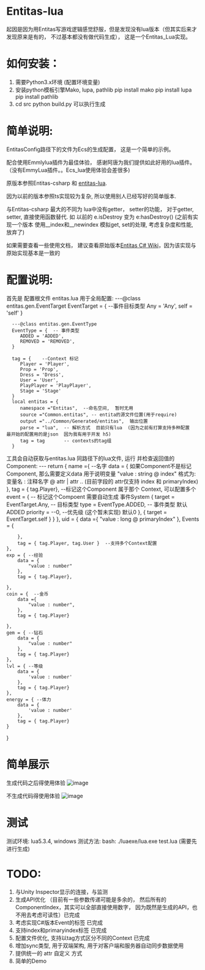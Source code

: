 # Entitas-lua
起因是因为用Entitas写游戏逻辑感觉舒服，但是发现没有lua版本（但其实后来才发现原来是有的， 不过基本都没有做代码生成）， 这是一个Entitas_Lua实现。


# 如何安装：
1. 需要Python3.x环境   (配置环境变量)
2. 安装python模板引擎Mako, lupa, pathlib
   pip install mako
   pip install lupa
   pip install pathlib
3. cd src
   python build.py 可以执行生成




# 简单说明:
EntitasConfig路径下的文件为Ecs的生成配置，  这是一个简单的示例。

配合使用Emmlylua插件为最佳体验， 感谢阿唐为我们提供如此好用的lua插件。（没有EmmyLua插件。。Ecs_lua使用体验会差很多)

原版本参照Entitas-csharp 和 [entitas-lua](https://github.com/sniper00/entitas-lua). 

因为以前的版本参照ts实现较为复杂, 所以使用别人已经写好的简单版本.

与Entitas-csharp 最大的不同为 lua中没有getter， setter的功能， 对于getter, setter,  直接使用函数替代. 
如 以前的 e.isDestroy 变为 e:hasDestroy() (之前有实现一个版本 使用__index和__newindex 模拟get, set的处理, 考虑复杂度和性能, 放弃了)

如果需要查看一些使用文档， 建议查看原始版本[Entitas C# Wiki](https://github.com/sschmid/Entitas-CSharp/wiki)，因为该实现与原始实现基本是一致的


# 配置说明:  
   首先是 配置根文件  entitas.lua  用于全局配置:
   ---@class entitas.gen.EventTarget
      EventTarget = {  --事件目标类型
         Any = 'Any',
         self = 'self'
      }

      ---@class entitas.gen.EventType
      EventType = {  -- 事件类型
         ADDED = 'ADDED',
         REMOVED = 'REMOVED',
      }

      tag = {    --Context 标记
         Player = 'Player',
         Prop = 'Prop',
         Dress = 'Dress',
         User = 'User',
         PlayPlayer = 'PlayPlayer',
         Stage = 'Stage'
      }
      local entitas = {
         namespace ="Entitas",  --命名空间,  暂时无用
         source ="Common.entitas", -- entita的源文件位置(用于require)
         output ="../Common/Generated/entitas",  输出位置
         parse = "lua",  -- 解析方式  目前只有lua  (因为之前有打算支持多种配置  最开始的配置用的是json  因为我有用于开发 h5)
         tag = tag       -- contexts的tag组
      }

  工具会自动获取与entitas.lua 同路径下的lua文件, 运行 并检查返回值的Component:
 --- return {
    name ={  --名字
        data = {          如果Component不是标记Component, 那么需要定义data 用于说明变量
            "value : string @ index"  格式为:  变量名 : 注释名字 @ attr | attr .. (目前字段的 attr仅支持 index 和 primaryIndex)
        },
        tag = { tag.Player},   --标记这个Component 属于那个 Context, 可以配置多个
        event = {             -- 标记这个Compoent 需要自动生成 事件System
            {
                target = EventTarget.Any, -- 目标类型
                type = EventType.ADDED,   -- 事件类型  默认ADDED
                priority = --0,  --优先级 (这个暂未实现) 默认0
            },
            {
                target = EventTarget.self
            }
        }
    },
    uid = {
		data ={
			"value : long @ primaryIndex"
		},
        Events = {

        },
        tag = { tag.Player, tag.User }  --支持多个Context配置
    },
    exp = { --经验
        data = {
            "value : number"
        },
        tag = { tag.Player},

    },
    coin = {  --金币
        data ={
            "value : number",
        },
        tag = { tag.Player}

    },
    gem = { --钻石
        data = {
            "value : number"
        },
        tag = { tag.Player}
    },
    lvl = { --等级
        data = {
            'value : number'
        },
        tag = { tag.Player}
    },
    energy = { --体力
        data = {
            'value : number'
        },
        tag = { tag.Player}
    }
}



# 简单展示
生成代码之后得使用体验
![image](https://github.com/UpUpLiu/Entitas-lua/blob/master/document/tips.gif)

不生成代码得使用体验
![image](https://github.com/UpUpLiu/Entitas-lua/blob/master/document/noTips.gif)



# 测试
测试环境: lua5.3.4, windows
测试方法: bash: ./luaexe/lua.exe test.lua (需要先进行生成)

# TODO:
1. 与Unity Inspector显示的连接，与监测
2. 生成API优化 （目前有一些参数传递可能是多余的， 然后所有的ComponentIndex，其实可以全部直接使用数字， 因为既然是生成的API，也不用去考虑可读性）已完成
3. 考虑实现C#版本Event的标签   已完成
4. 支持index和primaryindex标签 已完成
6. 配置文件优化, 支持以tag方式区分不同的Context 已完成
7. 增加sync类型,  用于双端架构, 用于对客户端和服务器自动同步数据使用
8. 提供统一的 attr 自定义 方式
9. 简单的Demo
